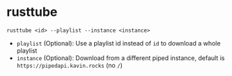 # rusttube
```
rusttube <id> --playlist --instance <instance>
```
- `playlist` (Optional): Use a playlist id instead of `id` to download a whole playlist
- `instance` (Optional): Download from a different piped instance, default is `https://pipedapi.kavin.rocks` (no `/`)
